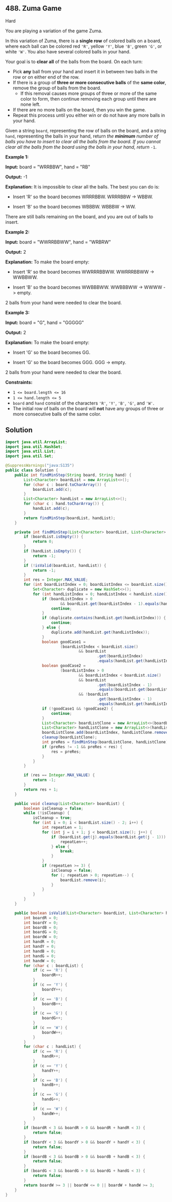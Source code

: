 ## 488\. Zuma Game

Hard

You are playing a variation of the game Zuma.

In this variation of Zuma, there is a **single row** of colored balls on a board, where each ball can be colored red `'R'`, yellow `'Y'`, blue `'B'`, green `'G'`, or white `'W'`. You also have several colored balls in your hand.

Your goal is to **clear all** of the balls from the board. On each turn:

*   Pick **any** ball from your hand and insert it in between two balls in the row or on either end of the row.
*   If there is a group of **three or more consecutive balls** of the **same color**, remove the group of balls from the board.
    *   If this removal causes more groups of three or more of the same color to form, then continue removing each group until there are none left.
*   If there are no more balls on the board, then you win the game.
*   Repeat this process until you either win or do not have any more balls in your hand.

Given a string `board`, representing the row of balls on the board, and a string `hand`, representing the balls in your hand, return _the **minimum** number of balls you have to insert to clear all the balls from the board. If you cannot clear all the balls from the board using the balls in your hand, return_ `-1`.

**Example 1:**

**Input:** board = "WRRBBW", hand = "RB"

**Output:** -1

**Explanation:** It is impossible to clear all the balls. The best you can do is:

- Insert 'R' so the board becomes WRRRBBW. WRRRBBW -> WBBW.

- Insert 'B' so the board becomes WBBBW. WBBBW -> WW.

There are still balls remaining on the board, and you are out of balls to insert.

**Example 2:**

**Input:** board = "WWRRBBWW", hand = "WRBRW"

**Output:** 2

**Explanation:** To make the board empty:

- Insert 'R' so the board becomes WWRRRBBWW. WWRRRBBWW -> WWBBWW.

- Insert 'B' so the board becomes WWBBBWW. WWBBBWW -> WWWW -> empty.

2 balls from your hand were needed to clear the board.

**Example 3:**

**Input:** board = "G", hand = "GGGGG"

**Output:** 2

**Explanation:** To make the board empty:

- Insert 'G' so the board becomes GG.

- Insert 'G' so the board becomes GGG. GGG -> empty.

2 balls from your hand were needed to clear the board.

**Constraints:**

*   `1 <= board.length <= 16`
*   `1 <= hand.length <= 5`
*   `board` and `hand` consist of the characters `'R'`, `'Y'`, `'B'`, `'G'`, and `'W'`.
*   The initial row of balls on the board will **not** have any groups of three or more consecutive balls of the same color.

## Solution

```java
import java.util.ArrayList;
import java.util.HashSet;
import java.util.List;
import java.util.Set;

@SuppressWarnings("java:S135")
public class Solution {
    public int findMinStep(String board, String hand) {
        List<Character> boardList = new ArrayList<>();
        for (char c : board.toCharArray()) {
            boardList.add(c);
        }
        List<Character> handList = new ArrayList<>();
        for (char c : hand.toCharArray()) {
            handList.add(c);
        }
        return findMinStep(boardList, handList);
    }

    private int findMinStep(List<Character> boardList, List<Character> handList) {
        if (boardList.isEmpty()) {
            return 0;
        }
        if (handList.isEmpty()) {
            return -1;
        }
        if (!isValid(boardList, handList)) {
            return -1;
        }
        int res = Integer.MAX_VALUE;
        for (int boardListIndex = 0; boardListIndex <= boardList.size(); boardListIndex++) {
            Set<Character> duplicate = new HashSet<>();
            for (int handListIndex = 0; handListIndex < handList.size(); handListIndex++) {
                if (boardListIndex > 0
                        && boardList.get(boardListIndex - 1).equals(handList.get(handListIndex))) {
                    continue;
                }
                if (duplicate.contains(handList.get(handListIndex))) {
                    continue;
                } else {
                    duplicate.add(handList.get(handListIndex));
                }
                boolean goodCase1 =
                        (boardListIndex < boardList.size()
                                && boardList
                                        .get(boardListIndex)
                                        .equals(handList.get(handListIndex)));
                boolean goodCase2 =
                        (boardListIndex > 0
                                && boardListIndex < boardList.size()
                                && boardList
                                        .get(boardListIndex - 1)
                                        .equals(boardList.get(boardListIndex))
                                && !boardList
                                        .get(boardListIndex - 1)
                                        .equals(handList.get(handListIndex)));
                if (!goodCase1 && !goodCase2) {
                    continue;
                }
                List<Character> boardListClone = new ArrayList<>(boardList);
                List<Character> handListClone = new ArrayList<>(handList);
                boardListClone.add(boardListIndex, handListClone.remove(handListIndex));
                cleanup(boardListClone);
                int preRes = findMinStep(boardListClone, handListClone);
                if (preRes != -1 && preRes < res) {
                    res = preRes;
                }
            }
        }

        if (res == Integer.MAX_VALUE) {
            return -1;
        }
        return res + 1;
    }

    public void cleanup(List<Character> boardList) {
        boolean isCleanup = false;
        while (!isCleanup) {
            isCleanup = true;
            for (int i = 0; i < boardList.size() - 2; i++) {
                int repeatLen = 1;
                for (int j = i + 1; j < boardList.size(); j++) {
                    if (boardList.get(j).equals(boardList.get(j - 1))) {
                        repeatLen++;
                    } else {
                        break;
                    }
                }
                if (repeatLen >= 3) {
                    isCleanup = false;
                    for (; repeatLen > 0; repeatLen--) {
                        boardList.remove(i);
                    }
                }
            }
        }
    }

    public boolean isValid(List<Character> boardList, List<Character> handList) {
        int boardR = 0;
        int boardY = 0;
        int boardB = 0;
        int boardG = 0;
        int boardW = 0;
        int handR = 0;
        int handY = 0;
        int handB = 0;
        int handG = 0;
        int handW = 0;
        for (char c : boardList) {
            if (c == 'R') {
                boardR++;
            }
            if (c == 'Y') {
                boardY++;
            }
            if (c == 'B') {
                boardB++;
            }
            if (c == 'G') {
                boardG++;
            }
            if (c == 'W') {
                boardW++;
            }
        }
        for (char c : handList) {
            if (c == 'R') {
                handR++;
            }
            if (c == 'Y') {
                handY++;
            }
            if (c == 'B') {
                handB++;
            }
            if (c == 'G') {
                handG++;
            }
            if (c == 'W') {
                handW++;
            }
        }
        if (boardR < 3 && boardR > 0 && boardR + handR < 3) {
            return false;
        }
        if (boardY < 3 && boardY > 0 && boardY + handY < 3) {
            return false;
        }
        if (boardB < 3 && boardB > 0 && boardB + handB < 3) {
            return false;
        }
        if (boardG < 3 && boardG > 0 && boardG + handG < 3) {
            return false;
        }
        return boardW >= 3 || boardW <= 0 || boardW + handW >= 3;
    }
}
```